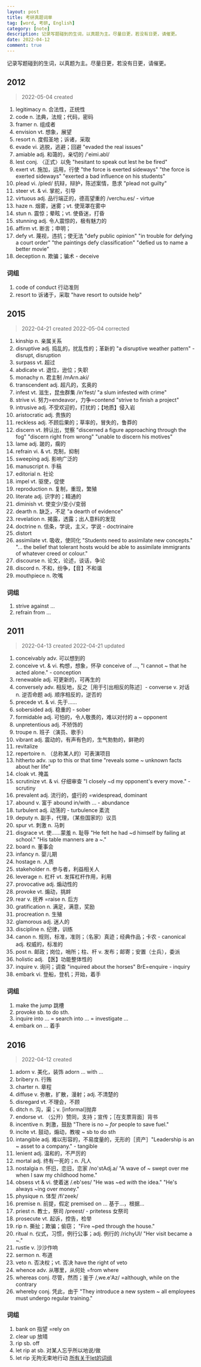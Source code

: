 ```yaml
---
layout: post
title: 考研真题词单
tag: [word, 考研, English]
category: [note]
description: 记录写题碰到的生词，以真题为主。尽量日更，若没有日更，请催更。
date: 2022-04-12
comment: true
---
```


记录写题碰到的生词，以真题为主。尽量日更，若没有日更，请催更。

## 2012

> 2022-05-04 created

1. legitimacy n. 合法性，正统性
2. code n. 法典，法规；代码，密码
3. framer n. 组成者
4. envision vt. 想象，展望
5. resort n. 度假圣地；诉诸，采取
6. evade vi. 逃脱，逃避；回避 "evaded the real issues"
7. amiable adj. 和蔼的，亲切的 /'eimi.abl/
8. lest conj. 〈正式〉以免 "hesitant to speak out lest he be fired"
9. exert vt. 施加，运用，行使 "the force is exerted sideways" "the force is exerted sideways" "exerted a bad influence on his students"
10. plead vi. /pled/ 抗辩，辩护，陈述案情，恳求 "plead not guilty"
11. steer vt. & vi. 掌舵，引导
12. virtuous adj. 品行端正的，德高望重的 /verchu.es/ - virtue
13. haze n. 烟雾，迷雾；vt. 使笼罩在雾中
14. stun n. 震惊；晕眩；vt. 使昏迷，打昏
15. stunning adj. 令人震惊的，极有魅力的
16. affirm vt. 断言；申明；
17. defy vt. 蔑视，违抗；使无法 "defy public opinion" "in trouble for defying a court order" "the paintings defy classification" "defied us to name a better movie"
18. deception n. 欺骗；骗术 - deceive

### 词组

1. code of conduct 行动准则
2. resort to 诉诸于，采取 "have resort to outside help" 


## 2015

> 2022-04-21 created
> 2022-05-04 corrected

1. kinship n. 亲属关系
2. disruptive adj. 捣乱的，扰乱性的；革新的 "a disruptive weather pattern" - disrupt, disruption
3. surpass vt. 超过
4. abdicate vt. 退位，逊位；失职
5. monachy n. 君主制 /mArn.aki/
6. transcendent adj. 超凡的，玄奥的
7. infest vt. 滋生，昆虫群集 /in'fest/ "a slum infested with crime"
8. strive vi. 努力=endeavor，力争=contend "strive to finish a project"
9. intrusive adj. 不受欢迎的，打扰的；【地质】侵入岩
10. aristocratic adj. 贵族的
11. reckless adj. 不顾后果的；草率的，冒失的，鲁莽的
12. discern vt. 辨认出，觉察 "discerned a figure approaching through the fog" "discern right from wrong" "unable to discern his motives"
13. lame adj. 跛的，瘸的
14. refrain vi. & vt. 克制，抑制
15. sweeping adj. 影响广泛的
16. manuscript n. 手稿
17. editorial n. 社论
18. impel vt. 驱使，促使
19. reproduction n. 复制，重现，繁殖
20. literate adj. 识字的；精通的
21. diminish vt. 使变少/变小/变弱
22. dearth n. 缺乏，不足 "a dearth of evidence"
23. revelation n. 揭露，透露；出人意料的发现
24. doctrine n. 信条，学说，主义，学说 - doctrinaire
25. distort
26. assimilate vt. 吸收，使同化 "Students need to assimilate new concepts." "… the belief that tolerant hosts would be able to assimilate immigrants of whatever creed or colour."
27. discourse n. 论文，论述，谈话，争论
28. discord n. 不和，纷争，【音】不和谐
29. mouthpiece n. 吹嘴

### 词组

1. strive against ...
2. refrain from ... 

## 2011

> 2022-04-13 created
> 2022-04-21 updated

1. conceivably adv. 可以想到的
1. conceive vt. & vi. 构想，想象，怀孕 conceive of ..., "I cannot ~ that he acted alone." - conception
2. renewable adj. 可更新的，可再生的
3. conversely adv. 相反地，反之［用于引出相反的陈述］- converse v. 对话 n. 逆否命题 adj. 顺序相反的，逆否的
4. precede vt. & vi. 先于……
5. sobersided adj. 稳重的 - sober
6. formidable adj. 可怕的，令人敬畏的，难以对付的 a ~ opponent
7. unpretentious adj. 不矫饰的
8. troupe n. 班子（演员、歌手）
9. vibrant adj. 震动的，有声有色的，生气勃勃的，鲜艳的
10. revitalize
11. repertoire n. （总称某人的）可表演项目
12. hitherto adv. :up to this or that time "reveals some ~ unknown facts about her life"
13. cloak vt. 掩盖
14. scrutinize vt. & vi. 仔细审查 "I closely ~d my opponent's every move." - scrutiny
15. prevalent adj. 流行的，盛行的 =widespread, dominant 
16. abound v. 富于 abound in/with ... - abundance
17. turbulent adj. 动荡的 - turbulence 紊流
18. deputy n. 副手，代理，（某些国家的）议员
19. spur vt. 刺激 n. 马刺
20. disgrace vt. 使……蒙羞 n. 耻辱 "He felt he had ~d himself by failing at school." "His table manners are a ~."
21. board n. 董事会
22. infancy n. 婴儿期
23. hostage n. 人质
24. stakeholder n. 参与者，利益相关人
25. leverage n. 杠杆 vt. 发挥杠杆作用，利用
26. provocative adj. 煽动性的
27. provoke vt. 煽动，挑衅
28. rear v. 抚养 =raise n. 后方
29. gratification n. 满足，满意，奖励
30. procreation n. 生殖
31. glamorous adj. 迷人的
32. discipline n. 纪律，训练
33. canon n. 规则，标准，准则；（名家）真迹；经典作品；卡农 - canonical adj. 权威的，标准的
34. post n. 邮政；岗位，哨所；柱、杆 v. 发布；邮寄；安置（士兵），委派
35. holistic adj. 【医】功能整体性的
36. inquire v. 询问；调查 "inquired about the horses" BrE=enquire - inquiry
37. embark vi. 登船，登机；开始，着手

### 词组

1. make the jump 跳槽
2. provoke sb. to do sth.
3. inquire into ... = search into ... = investigate ...
4. embark on ... 着手

## 2016

> 2022-04-12 created

1. adorn v. 美化，装饰  adorn ... with ...
2. bribery n. 行贿
3. charter n. 章程
4. diffuse v. 弥散，扩散，漫射；adj. 不清楚的
5. disregard vt. 不理会，不顾
6. ditch n. 沟，渠；v. [informal]抛弃
7. endorse vt. （公开）赞同，支持；宣传；［在支票背面］背书
8. incentive n. 刺激，鼓励 "There is no ~ *for* people to save fuel."
9. incite vt. 鼓动，煽动，教唆  ~ sb to do sth
10. intangible adj. 难以形容的，不易度量的，无形的［资产］"Leadership is an ~ asset to a company." - tangible
11. lenient adj. 温和的，不严厉的
12. mortal adj. 终有一死的；n. 凡人
13. nostalgia n. 怀旧，恋旧，恋家 /no'stAdj.a/ "A wave of ~ swept over me when I saw my childhood home."
14. obsess vt & vi. 使着迷 /.eb'ses/ "He was ~ed *with* the idea." "He's always ~ing over money."
15. physique n. 体型 /fi'zeek/
16. premise n. 前提，假定 premised on ... 基于...，根据...
17. priest n. 教士，祭司 /preest/ - pritetess 女祭司
18. prosecute vt. 起诉，控告，检举 
19. rip n. 撕扯；欺骗；偷窃； "Fire ~ped through the house."
20. ritual n. 仪式，习惯，例行公事；adj. 例行的 /richyUl/ "Her visit became a ~."
21. rustle v. 沙沙作响
22. sermon n. 布道
23. veto n. 否决权；vt. 否决  have the right of veto
24. whence adv. 从哪里，从何处 =from where
25. whereas conj. 尽管，然而；鉴于 /,we.e'Az/ =although, while on the contrary
26. whereby conj. 凭此，由于 "They introduce a new system ~ all employees must undergo regular training."

### 词组

1. bank on 指望 =rely on
2. clear up 放晴
3. rip sb. off
4. let rip at sb. 对某人忘乎所以地说/做
5. let rip 无拘无束地行动 [所有关于let的词组](https://www.merriam-webster.com/dictionary/let)
